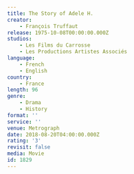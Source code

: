 ```yaml
---
title: The Story of Adele H.
creator:
    - François Truffaut
release: 1975-10-08T00:00:00.000Z
studios:
    - Les Films du Carrosse
    - Les Productions Artistes Associés
language:
    - French
    - English
country:
    - France
length: 96
genre:
    - Drama
    - History
format: ''
service: ''
venue: Metrograph
date: 2018-08-20T04:00:00.000Z
rating: '3'
revisit: false
media: Movie
id: 1829
---
```



